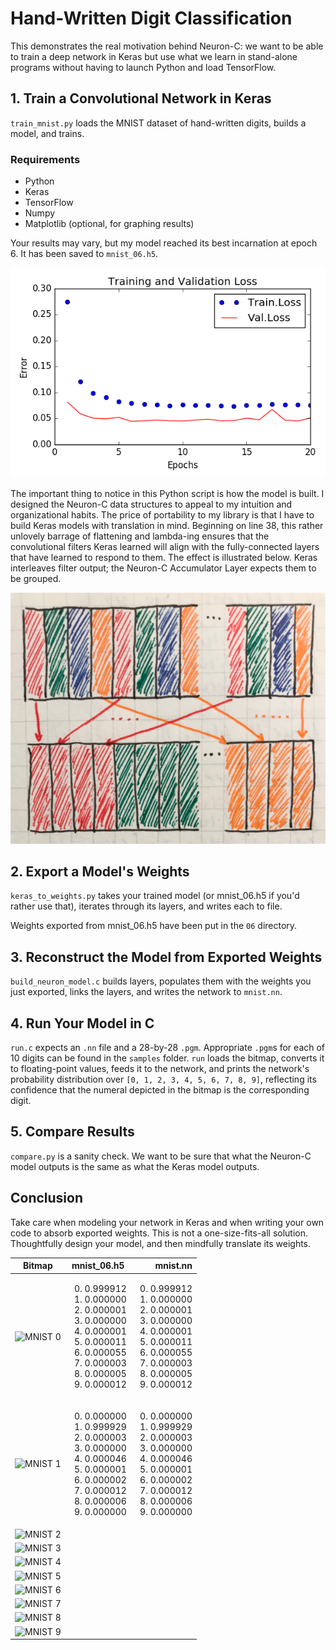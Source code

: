 # Hand-Written Digit Classification

This demonstrates the real motivation behind Neuron-C: we want to be able to train a deep network in Keras but use what we learn in stand-alone programs without having to launch Python and load TensorFlow.

## 1. Train a Convolutional Network in Keras

`train_mnist.py` loads the MNIST dataset of hand-written digits, builds a model, and trains. 

### Requirements
- Python
- Keras
- TensorFlow
- Numpy
- Matplotlib (optional, for graphing results)

Your results may vary, but my model reached its best incarnation at epoch 6. It has been saved to `mnist_06.h5`.

![Training and Validation Loss](https://github.com/EricCJoyce/Neuron-C/blob/master/examples/mnist/loss.png "loss.png")

The important thing to notice in this Python script is how the model is built. I designed the Neuron-C data structures to appeal to my intuition and organizational habits. The price of portability to my library is that I have to build Keras models with translation in mind. Beginning on line 38, this rather unlovely barrage of flattening and lambda-ing ensures that the convolutional filters Keras learned will align with the fully-connected layers that have learned to respond to them. The effect is illustrated below. Keras interleaves filter output; the Neuron-C Accumulator Layer expects them to be grouped.

![Sketch of Filter Alignment](https://github.com/EricCJoyce/Neuron-C/blob/master/examples/mnist/filter_alignment.png "filter_alignment.png")

## 2. Export a Model's Weights

`keras_to_weights.py` takes your trained model (or mnist_06.h5 if you'd rather use that), iterates through its layers, and writes each to file.

Weights exported from mnist_06.h5 have been put in the `06` directory.

## 3. Reconstruct the Model from Exported Weights

`build_neuron_model.c` builds layers, populates them with the weights you just exported, links the layers, and writes the network to `mnist.nn`.

## 4. Run Your Model in C

`run.c` expects an `.nn` file and a 28-by-28 `.pgm`. Appropriate `.pgm`s for each of 10 digits can be found in the `samples` folder. `run` loads the bitmap, converts it to floating-point values, feeds it to the network, and prints the network's probability distribution over `[0, 1, 2, 3, 4, 5, 6, 7, 8, 9]`, reflecting its confidence that the numeral depicted in the bitmap is the corresponding digit.

## 5. Compare Results

`compare.py` is a sanity check. We want to be sure that what the Neuron-C model outputs is the same as what the Keras model outputs.

## Conclusion

Take care when modeling your network in Keras and when writing your own code to absorb exported weights. This is not a one-size-fits-all solution. Thoughtfully design your model, and then mindfully translate its weights.


| Bitmap                                                                                                 | mnist_06.h5                                                                                                                                                                                   | mnist.nn                                                                                                                                                                                      |
| ------------------------------------------------------------------------------------------------------ |:---------------------------------------------------------------------------------------------------------------------------------------------------------------------------------------------:| ---------------------------------------------------------------------------------------------------------------------------------------------------------------------------------------------:|
| ![MNIST 0](https://github.com/EricCJoyce/Neuron-C/blob/master/examples/mnist/samples/sample_0.pgm "0") | <ol start="0"><li>0.999912</li><li>0.000000</li><li>0.000001</li><li>0.000000</li><li>0.000001</li><li>0.000011</li><li>0.000055</li><li>0.000003</li><li>0.000005</li><li>0.000012</li></ol> | <ol start="0"><li>0.999912</li><li>0.000000</li><li>0.000001</li><li>0.000000</li><li>0.000001</li><li>0.000011</li><li>0.000055</li><li>0.000003</li><li>0.000005</li><li>0.000012</li></ol> |
| ![MNIST 1](https://github.com/EricCJoyce/Neuron-C/blob/master/examples/mnist/samples/sample_1.pgm "1") | <ol start="0"><li>0.000000</li><li>0.999929</li><li>0.000003</li><li>0.000000</li><li>0.000046</li><li>0.000001</li><li>0.000002</li><li>0.000012</li><li>0.000006</li><li>0.000000</li></ol> | <ol start="0"><li>0.000000</li><li>0.999929</li><li>0.000003</li><li>0.000000</li><li>0.000046</li><li>0.000001</li><li>0.000002</li><li>0.000012</li><li>0.000006</li><li>0.000000</li></ol> |
| ![MNIST 2](https://github.com/EricCJoyce/Neuron-C/blob/master/examples/mnist/samples/sample_2.pgm "2") |               |           |
| ![MNIST 3](https://github.com/EricCJoyce/Neuron-C/blob/master/examples/mnist/samples/sample_3.pgm "3") |               |           |
| ![MNIST 4](https://github.com/EricCJoyce/Neuron-C/blob/master/examples/mnist/samples/sample_4.pgm "4") |               |           |
| ![MNIST 5](https://github.com/EricCJoyce/Neuron-C/blob/master/examples/mnist/samples/sample_5.pgm "5") |               |           |
| ![MNIST 6](https://github.com/EricCJoyce/Neuron-C/blob/master/examples/mnist/samples/sample_6.pgm "6") |               |           |
| ![MNIST 7](https://github.com/EricCJoyce/Neuron-C/blob/master/examples/mnist/samples/sample_7.pgm "7") |               |           |
| ![MNIST 8](https://github.com/EricCJoyce/Neuron-C/blob/master/examples/mnist/samples/sample_8.pgm "8") |               |           |
| ![MNIST 9](https://github.com/EricCJoyce/Neuron-C/blob/master/examples/mnist/samples/sample_9.pgm "9") |               |           |
